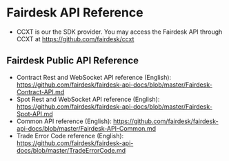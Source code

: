 
# Fairdesk API Reference
* CCXT is our the SDK provider. You may access the Fairdesk API through CCXT at https://github.com/fairdesk/ccxt


## Fairdesk Public API Reference
* Contract Rest and WebSocket API reference (English): https://github.com/fairdesk/fairdesk-api-docs/blob/master/Fairdesk-Contract-API.md
* Spot Rest and WebSocket API reference (English): https://github.com/fairdesk/fairdesk-api-docs/blob/master/Fairdesk-Spot-API.md
* Common API reference (English): https://github.com/fairdesk/fairdesk-api-docs/blob/master/Fairdesk-API-Common.md
* Trade Error Code reference (English): https://github.com/fairdesk/fairdesk-api-docs/blob/master/TradeErrorCode.md

